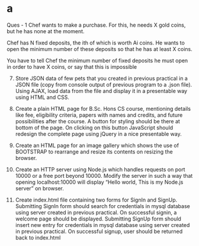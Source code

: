# a
Ques - 1
Chef wants to make a purchase. For this, he needs X gold coins, but he has none at the moment.

Chef has N fixed deposits, the ith of which is worth Ai coins. He wants to open the minimum number of these deposits so that he has at least X coins.

You have to tell Chef the minimum number of fixed deposits he must open in order to have X coins, or say that this is impossible


7. Store JSON data of few pets that you created in previous practical in a JSON file (copy from 
console output of previous program to a .json file). Using AJAX, load data from the file and 
display it in a presentable way using HTML and CSS.


8. Create a plain HTML page for B.Sc. Hons CS course, mentioning details like fee, eligibility 
criteria, papers with names and credits, and future possibilities after the course. A button for 
styling should be there at bottom of the page. On clicking on this button JavaScript should 
redesign the complete page using jQuery in a nice presentable way.


9. Create an HTML page for an image gallery which shows the use of BOOTSTRAP to rearrange
and resize its contents on resizing the browser.


10. Create an HTTP server using Node.js which handles requests on port 10000 or a free port 
beyond 10000. Modify the server in such a way that opening localhost:10000 will display “Hello 
world, This is my Node.js server” on browser.


11. Create index.html file containing two forms for SignIn and SignUp. Submitting SignIn form 
should search for credentials in mysql database using server created in previous practical. On 
successful signin, a welcome page should be displayed. Submitting SignUp form should insert 
new entry for credentials in mysql database using server created in previous practical. On 
successful signup, user should be returned back to index.html
